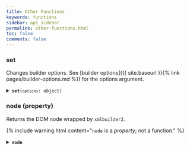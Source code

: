 ```yaml
---
title: Other Functions
keywords: functions
sidebar: api_sidebar
permalink: other-functions.html
toc: false
comments: false
---
```


### set

Changes builder options. See [builder options]({{ site.baseurl }}{% link pages/builder-options.md %})
for the options argument.

<details markdown="1">
<summary><code><strong>set</strong>(<code>options</code>: object)</code></summary>

* `options` - builder options

The following example sets the `inheritNS` option to `true` while creating the first `node` element then changes back to `false` while creating the second `node` element.

```js
const { create } = require('xmlbuilder2');

const ele = create()
  .ele('http:/example.com', 'root')
    .set({ inheritNS: true })
    .ele('node').up()
    .set({ inheritNS: false })
    .ele('node').up()
  .up();
console.log(ele.end({ prettyPrint: true }));
```
```xml
<root xmlns="http:/example.com">
  <node/>
  <node xmlns=""/>
</root>
```
</details>


### node (property)

Returns the DOM node wrapped by `xmlbuilder2`.

{% include warning.html content="`node` is a _property_; not a function." %}

<details markdown="1">
<summary><code><strong>node</strong></code></summary>

For example:

```js
const { create } = require('xmlbuilder2');

const ele = create().ele('http:/example.com', 'root');
console.log(ele.node.namespaceURI); // 'http:/example.com'
```
</details>

